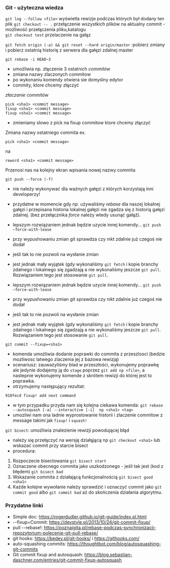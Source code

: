 ### Git - użyteczna wiedza


```git log --follow <file>``` wyświetla rewizje podczas których był dodany ten plik
```git checkout -- .``` przełączenie wszystkich plików na aktualny commit - możliwość przełączenia pliku,katalogu  
```git checkout test``` przelaczenie na gałąz

```git fetch origin (-a) && git reset --hard origin/master``` :pobierz zmiany i pobierz ostatnią historię z serwera dla gałęzi zdalnej master

```git rebase -i HEAD~3```
- umożliwia np. złączenie 3 ostatnich _commitów_ 
- zmiana nazwy zlaczonych commitow 
- po wykonaniu komendy otwiera sie domyślny edytor
- commity, ktore chcemy złączyć

*złaczanie commitów*
```
pick <sha1> <commit message>
fixup <sha1> <commit message>
fixup <sha1> <commit message>
```
- zmieniamy slowo z pick na fixup commitow ktore chcemy złączyć

Zmiana nazwy ostatniego commita ex.
```
pick <sha1> <commit message> 
```
na 
```
reword <sha1> <commit message> 
```
Przenosi nas na kolejny ekran wpisania nowej nazwy commita

```git push --force (-f)```
- nie należy wykonywać dla ważnych gałęzi z których korzystają inni developerzy! 
- przydatne w momencie gdy np. używaliśmy _rebase_ dla naszej lokalnej gałęzi i przepisana historia lokalnej gałęzi nie zgadza się z historią gałęzi zdalnej. (bez przełącznika _force_ należy wtedy usunąć gałąź). 

- lepszym rozwiązaniem jednak będzie uzycie innej komendy...
```git push –force-with-lease```
- przy wypushowaniu zmian git sprawdza czy nikt zdalnie już czegoś nie dodał
- jeśli tak to nie pozwoli na wysłanie zmian
- jest jednak mały wyjątek (gdy wykonaliśmy ```git fetch``` i kopie branchy zdalnego i lokalnego się zgadzają a nie wykonaliśmy jeszcze ```git pull```. Rozwiązaniem tego jest stosowanie ```git pull```.
- lepszym rozwiązaniem jednak będzie uzycie innej komendy...
```git push –force-with-lease```
- przy wypushowaniu zmian git sprawdza czy nikt zdalnie już czegoś nie dodał
- jeśli tak to nie pozwoli na wysłanie zmian
- jest jednak mały wyjątek (gdy wykonaliśmy ```git fetch``` i kopie branchy zdalnego i lokalnego się zgadzają a nie wykonaliśmy jeszcze ```git pull```. Rozwiązaniem tego jest stosowanie ```git pull```.

```git commit --fixup=<sha1>```
- komenda umożliwia dodanie poprawki do commita z przeszlosci (bedzie mozliwosc latwego zlaczenia jej z bazowa rewizją)  
- scenariusz: zauważyliśmy blad w przeszłości, wykonujemy poprawkę ale jedynie dodajemy ją do ```stage``` poprzez ```git add np <file>```, a nastepnie wykonujemy komende z skrótem rewizji do której jest to poprawka.
- otrzymujemy następujący rezultat:
```
910fecd fixup! add next command
```
- w tym przypadku przyda nam się kolejna ciekawa komenda:
```git rebase --autosquash [-a] --interactive [-i]  np <sha1> <tag>```
- umozliwi nam ona ladnie wyprostowanie historii i zlaczenie commitow z message takimi jak ```fixup!``` i ```squash!```

```git bisect```: umożliwia znalezienie rewizji powodującej błąd
- należy się przełączyć na wersję działąjącą np ```git checkout <sha1>``` lub wskazać commit przy starcie bisect
- procedura:
1. Rozpoczecie bisectowania ```git bisect start```
2. Oznaczene obecnego commita jako uszkodzonego - jeśli tak jest (kod z błędem) ```git bisect bad```
3. Wskazanie commita z działającą funkcjonalnością ```git bisect good <sha1>```
4. Każde kolejne wywołanie należy sprawdzić i oznaczyć commit jako ```git commit good``` albo ```git commit bad``` aż do skończenia działania algorytmu.


### Przydatne linki
* Simple doc: https://rogerdudler.github.io/git-guide/index.pl.html  
* --fixup=Commit: https://devstyle.pl/2013/10/24/git-commit-fixup/  
* pull --rebase!: https://poznajgita.pl/rebase-podczas-synchronizacji-repozytorium-polecenie-git-pull-rebase/
* git hooks: https://bedev.pl/git-hooks/ i https://githooks.com/
* auto-squashing commits: https://thoughtbot.com/blog/autosquashing-git-commits  
* Git commit fixup and autosquash: https://blog.sebastian-daschner.com/entries/git-commit-fixup-autosquash

